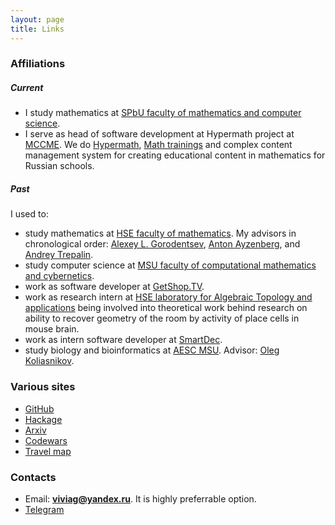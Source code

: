 ```yaml
---
layout: page
title: Links
---
```


### Affiliations

##### Current

-   I study mathematics at [SPbU faculty of mathematics and computer science](https://math-cs.spbu.ru/en/).
-   I serve as head of software development at Hypermath project at
    [MCCME](https://mccme.ru/index-e1.html). We do
    [Hypermath](https://7.math.ru/), [Math
    trainings](https://mathtraining.ru/) and complex content management
    system for creating educational content in mathematics for Russian
    schools.

##### Past

I used to:

-   study mathematics at [HSE faculty of
    mathematics](https://math.hse.ru/en/). My advisors in chronological
    order: [Alexey L. Gorodentsev](http://82.204.189.191/), [Anton
    Ayzenberg](https://www.ayzenberg.xyz/), and [Andrey
    Trepalin](https://www.hse.ru/en/org/persons/26335668).
-   study computer science at [MSU faculty of computational mathematics
    and cybernetics](https://cs.msu.ru/en).
-   work as software developer at [GetShop.TV](http://getshop.tv/).
-   work as research intern at [HSE laboratory for Algebraic Topology
    and applications](https://cs.hse.ru/en/ata-lab/) being involved into
    theoretical work behind research on ability to recover geometry of
    the room by activity of place cells in mouse brain.
-   work as intern software developer at
    [SmartDec](https://smartdec.net/).
-   study biology and bioinformatics at [AESC
    MSU](https://internat.msu.ru/en/). Advisor: [Oleg
    Koliasnikov](https://istina.msu.ru/profile/olkol/).

### Various sites

-   [GitHub](https://github.com/viviag)
-   [Hackage](https://hackage.haskell.org/user/viviag)
-   [Arxiv](https://arxiv.org/search/?query=Vitalii+Guzeev&searchtype=all&source=header)
-   [Codewars](https://www.codewars.com/users/viviag)
-   [Travel map](https://3pulse.com/Viviag/map)

### Contacts

-   Email: **viviag@yandex.ru**. It is highly preferrable option.
-   [Telegram](https://t.me/viviag)
